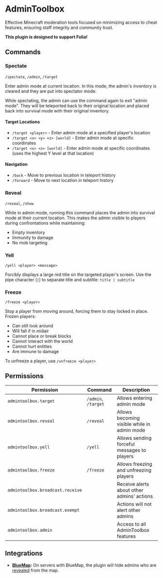 # AdminToolbox

Effective Minecraft moderation tools focused on minimizing access to cheat features, ensuring staff integrity and community trust.

**This plugin is designed to support Folia!**

## Commands

### Spectate

`/spectate`, `/admin`, `/target`

Enter admin mode at current location. In this mode, the admin's inventory is cleared and they are put into spectator mode.

While spectating, the admin can use the command again to exit "admin mode". They will be teleported back to their original location and placed back into survival mode with their original inventory.

#### Target Locations

- `/target <player>` - Enter admin mode at a specified player's location
- `/target <x> <y> <z> [world]` - Enter admin mode at specific coordinates
- `/target <x> <z> [world]` - Enter admin mode at specific coordinates (uses the highest Y level at that location)

#### Navigation

- `/back` - Move to previous location in teleport history
- `/forward` - Move to next location in teleport history

### Reveal

`/reveal`, `/show`

While in admin mode, running this command places the admin into survival mode at their current location. This makes the admin visible to players during confrontations while maintaining:

- Empty inventory
- Immunity to damage
- No mob targeting

### Yell

`/yell <player> <message>`

Forcibly displays a large red title on the targeted player's screen.
Use the pipe character (`|`) to separate title and subtitle: `title | subtitle`

### Freeze

`/freeze <player>`

Stop a player from moving around, forcing them to stay locked in place. Frozen players:

- Can still look around
- Will fall if in midair
- Cannot place or break blocks
- Cannot interact with the world
- Cannot hurt entities
- Are immune to damage

To unfreeze a player, use `/unfreeze <player>`

## Permissions

| Permission                       | Command             | Description                                 |
| -------------------------------- | ------------------- | ------------------------------------------- |
| `admintoolbox.target`            | `/admin`, `/target` | Allows entering admin mode                  |
| `admintoolbox.reveal`            | `/reveal`           | Allows becoming visible while in admin mode |
| `admintoolbox.yell`              | `/yell`             | Allows sending forceful messages to players |
| `admintoolbox.freeze`            | `/freeze`           | Allows freezing and unfreezing players      |
| `admintoolbox.broadcast.receive` |                     | Receive alerts about other admins' actions  |
| `admintoolbox.broadcast.exempt`  |                     | Actions will not alert other admins         |
| `admintoolbox.admin`             |                     | Access to all AdminToolbox features         |

## Integrations

- **[BlueMap](https://bluemap.bluecolored.de):**
  On servers with BlueMap, the plugin will hide admins who are [revealed](#reveal) from the map.
